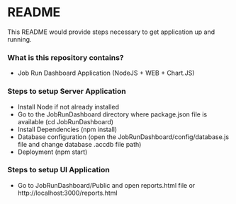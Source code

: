 # README #

This README would provide steps necessary to get application up and running.

### What is this repository contains? ###

* Job Run Dashboard Application (NodeJS + WEB + Chart.JS)

### Steps to setup Server Application ###

* Install Node if not already installed
* Go to the JobRunDashboard directory where package.json file is available (cd JobRunDashboard)
* Install Dependencies (npm install)
* Database configuration (open the JobRunDashboard/config/database.js file and change database .accdb file path)
* Deployment (npm start)

### Steps to setup UI Application ###

* Go to JobRunDashboard/Public and open reports.html file or http://localhost:3000/reports.html

